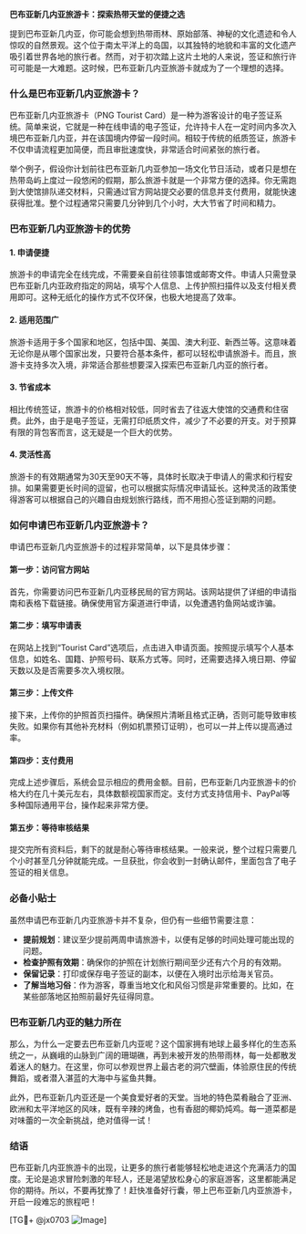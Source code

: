 **巴布亚新几内亚旅游卡：探索热带天堂的便捷之选**

提到巴布亚新几内亚，你可能会想到热带雨林、原始部落、神秘的文化遗迹和令人惊叹的自然景观。这个位于南太平洋上的岛国，以其独特的地貌和丰富的文化遗产吸引着世界各地的旅行者。然而，对于初次踏上这片土地的人来说，签证和旅行许可可能是一大难题。这时候，巴布亚新几内亚旅游卡就成为了一个理想的选择。

### 什么是巴布亚新几内亚旅游卡？

巴布亚新几内亚旅游卡（PNG Tourist Card）是一种为游客设计的电子签证系统。简单来说，它就是一种在线申请的电子签证，允许持卡人在一定时间内多次入境巴布亚新几内亚，并在该国境内停留一段时间。相较于传统的纸质签证，旅游卡不仅申请流程更加简便，而且审批速度快，非常适合时间紧张的旅行者。

举个例子，假设你计划前往巴布亚新几内亚参加一场文化节日活动，或者只是想在热带岛屿上度过一段悠闲的假期，那么旅游卡就是一个非常方便的选择。你无需跑到大使馆排队递交材料，只需通过官方网站提交必要的信息并支付费用，就能快速获得批准。整个过程通常只需要几分钟到几个小时，大大节省了时间和精力。

### 巴布亚新几内亚旅游卡的优势

#### 1. **申请便捷**
   旅游卡的申请完全在线完成，不需要亲自前往领事馆或邮寄文件。申请人只需登录巴布亚新几内亚政府指定的网站，填写个人信息、上传护照扫描件以及支付相关费用即可。这种无纸化的操作方式不仅环保，也极大地提高了效率。

#### 2. **适用范围广**
   旅游卡适用于多个国家和地区，包括中国、美国、澳大利亚、新西兰等。这意味着无论你是从哪个国家出发，只要符合基本条件，都可以轻松申请旅游卡。而且，旅游卡支持多次入境，非常适合那些想要深入探索巴布亚新几内亚的旅行者。

#### 3. **节省成本**
   相比传统签证，旅游卡的价格相对较低，同时省去了往返大使馆的交通费和住宿费。此外，由于是电子签证，无需打印纸质文件，减少了不必要的开支。对于预算有限的背包客而言，这无疑是一个巨大的优势。

#### 4. **灵活性高**
   旅游卡的有效期通常为30天至90天不等，具体时长取决于申请人的需求和行程安排。如果需要更长时间的逗留，也可以根据实际情况申请延长。这种灵活的政策使得游客可以根据自己的兴趣自由规划旅行路线，而不用担心签证到期的问题。

### 如何申请巴布亚新几内亚旅游卡？

申请巴布亚新几内亚旅游卡的过程非常简单，以下是具体步骤：

#### 第一步：访问官方网站
首先，你需要访问巴布亚新几内亚移民局的官方网站。该网站提供了详细的申请指南和表格下载链接。确保使用官方渠道进行申请，以免遭遇钓鱼网站或诈骗。

#### 第二步：填写申请表
在网站上找到“Tourist Card”选项后，点击进入申请页面。按照提示填写个人基本信息，如姓名、国籍、护照号码、联系方式等。同时，还需要选择入境日期、停留天数以及是否需要多次入境权限。

#### 第三步：上传文件
接下来，上传你的护照首页扫描件。确保照片清晰且格式正确，否则可能导致审核失败。如果你有其他补充材料（例如机票预订证明），也可以一并上传以提高通过率。

#### 第四步：支付费用
完成上述步骤后，系统会显示相应的费用金额。目前，巴布亚新几内亚旅游卡的价格大约在几十美元左右，具体数额视国家而定。支付方式支持信用卡、PayPal等多种国际通用平台，操作起来非常方便。

#### 第五步：等待审核结果
提交完所有资料后，剩下的就是耐心等待审核结果。一般来说，整个过程只需要几个小时甚至几分钟就能完成。一旦获批，你会收到一封确认邮件，里面包含了电子签证的相关信息。

### 必备小贴士

虽然申请巴布亚新几内亚旅游卡并不复杂，但仍有一些细节需要注意：

- **提前规划**：建议至少提前两周申请旅游卡，以便有足够的时间处理可能出现的问题。
- **检查护照有效期**：确保你的护照在计划旅行期间至少还有六个月的有效期。
- **保留记录**：打印或保存电子签证的副本，以便在入境时出示给海关官员。
- **了解当地习俗**：作为游客，尊重当地文化和风俗习惯是非常重要的。比如，在某些部落地区拍照前最好先征得同意。

### 巴布亚新几内亚的魅力所在

那么，为什么一定要去巴布亚新几内亚呢？这个国家拥有地球上最多样化的生态系统之一，从巍峨的山脉到广阔的珊瑚礁，再到未被开发的热带雨林，每一处都散发着迷人的魅力。在这里，你可以参观世界上最古老的洞穴壁画，体验原住民的传统舞蹈，或者潜入湛蓝的大海中与鲨鱼共舞。

此外，巴布亚新几内亚还是一个美食爱好者的天堂。当地的特色菜肴融合了亚洲、欧洲和太平洋地区的风味，既有辛辣的烤鱼，也有香甜的椰奶炖鸡。每一道菜都是对味蕾的一次全新挑战，绝对值得一试！

### 结语

巴布亚新几内亚旅游卡的出现，让更多的旅行者能够轻松地走进这个充满活力的国度。无论是追求冒险刺激的年轻人，还是渴望放松身心的家庭游客，这里都能满足你的期待。所以，不要再犹豫了！赶快准备好行囊，带上巴布亚新几内亚旅游卡，开启一段难忘的旅程吧！

[TG💪+ @jx0703 ![Image](https://github.com/user-attachments/assets/dbca1d08-cadb-493c-b0ec-ad6f7a83f270)]